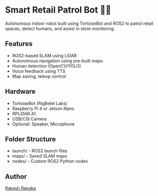 # Smart Retail Patrol Bot 🤖🛒

Autonomous indoor robot built using TortoiseBot and ROS2 to patrol retail spaces, detect humans, and assist in store monitoring.

## Features
- ROS2-based SLAM using LiDAR
- Autonomous navigation using pre-built maps
- Human detection (OpenCV/YOLO)
- Voice feedback using TTS
- Map saving, teleop control

## Hardware
- TortoiseBot (RigBetel Labs)
- Raspberry Pi 4 or Jetson Nano
- RPLiDAR A1
- USB/CSI Camera
- Optional: Speaker, Microphone

## Folder Structure
- launch/ - ROS2 launch files
- maps/ - Saved SLAM maps
- nodes/ - Custom ROS2 Python nodes


## Author
[Rakesh Rapaka](https://www.linkedin.com/in/rakeshrapaka/)
